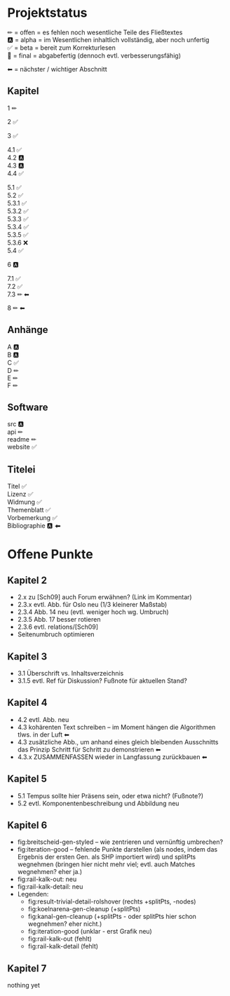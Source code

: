 Projektstatus
=============

✏	= offen = es fehlen noch wesentliche Teile des Fließtextes  
🅰	= alpha = im Wesentlichen inhaltlich vollständig, aber noch unfertig  
✅	= beta  = bereit zum Korrekturlesen  
🎉	= final = abgabefertig (dennoch evtl. verbesserungsfähig)

⬅ = nächster / wichtiger Abschnitt


Kapitel
-------

1 ✏

2 ✅

3 ✅

4.1 ✅  
4.2 🅰  
4.3 🅰  
4.4 ✅

5.1 ✅  
5.2 ✅  
5.3.1 ✅  
5.3.2 ✅  
5.3.3 ✅  
5.3.4 ✅  
5.3.5 ✅  
5.3.6 ❌  
5.4 ✅

6 🅰

7.1 ✅  
7.2 ✅  
7.3 ✏ ⬅

8 ✏ ⬅


Anhänge
-------

A 🅰  
B 🅰  
C ✅  
D ✏  
E ✏  
F ✏


Software
--------

src 🅰  
api ✏  
readme ✏  
website ✅


Titelei
-------

Titel ✅  
Lizenz ✅  
Widmung ✅  
Themenblatt ✅  
Vorbemerkung ✅  
Bibliographie 🅰 ⬅



Offene Punkte
=============

Kapitel 2
---------

- 2.x zu [Sch09] auch Forum erwähnen? (Link im Kommentar)
- 2.3.x evtl. Abb. für Oslo neu (1/3 kleinerer Maßstab)
- 2.3.4 Abb. 14 neu (evtl. weniger hoch wg. Umbruch)
- 2.3.5 Abb. 17 besser rotieren
- 2.3.6 evtl. relations/[Sch09]
- Seitenumbruch optimieren


Kapitel 3
---------

- 3.1 Überschrift vs. Inhaltsverzeichnis
- 3.1.5 evtl. Ref für Diskussion? Fußnote für aktuellen Stand?


Kapitel 4
---------

- 4.2 evtl. Abb. neu
- 4.3 kohärenten Text schreiben – im Moment hängen die Algorithmen tlws. in der Luft ⬅
- 4.3 zusätzliche Abb., um anhand eines gleich bleibenden Ausschnitts
  das Prinzip Schritt für Schritt zu demonstrieren ⬅
- 4.3.x ZUSAMMENFASSEN wieder in Langfassung zurückbauen ⬅


Kapitel 5
---------

- 5.1 Tempus sollte hier Präsens sein, oder etwa nicht? (Fußnote?)
- 5.2 evtl. Komponentenbeschreibung und Abbildung neu


Kapitel 6
---------

- fig:breitscheid-gen-styled – wie zentrieren und vernünftig umbrechen?
- fig:iteration-good – fehlende Punkte darstellen (als nodes, indem das Ergebnis der ersten Gen. als SHP importiert wird) und splitPts wegnehmen (bringen hier nicht mehr viel; evtl. auch Matches wegnehmen? eher ja.)
- fig:rail-kalk-out: neu
- fig:rail-kalk-detail: neu
- Legenden:
	- fig:result-trivial-detail-rolshover (rechts +splitPts, -nodes)
	- fig:koelnarena-gen-cleanup (+splitPts)
	- fig:kanal-gen-cleanup (+splitPts - oder splitPts hier schon wegnehmen? eher nicht.)
	- fig:iteration-good (unklar - erst Grafik neu)
	- fig:rail-kalk-out (fehlt)
	- fig:rail-kalk-detail (fehlt)


Kapitel 7
---------

nothing yet
